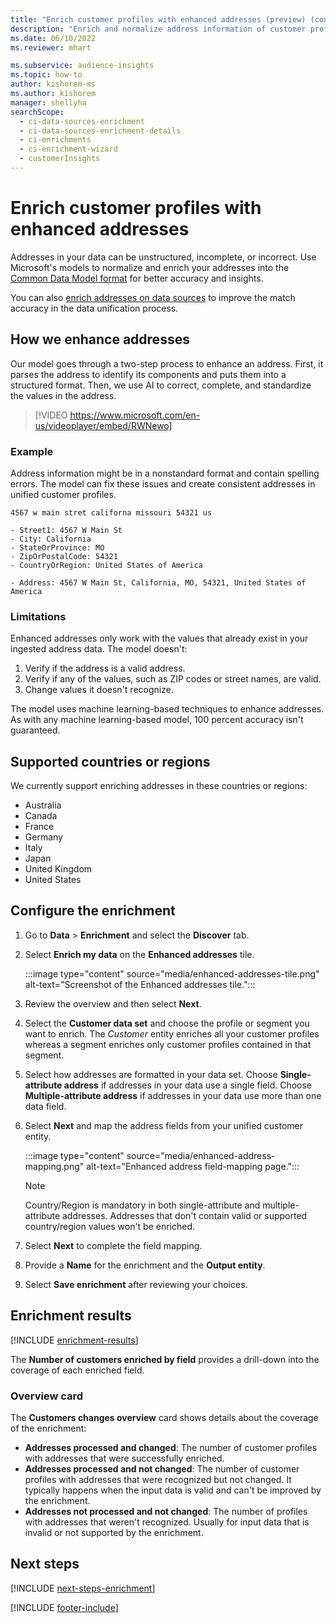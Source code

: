 ```yaml
---
title: "Enrich customer profiles with enhanced addresses (preview) (contains video)"
description: "Enrich and normalize address information of customer profiles with Microsoft's models."
ms.date: 06/10/2022
ms.reviewer: mhart

ms.subservice: audience-insights
ms.topic: how-to
author: kishorem-ms
ms.author: kishorem
manager: shellyha
searchScope: 
  - ci-data-sources-enrichment
  - ci-data-sources-enrichment-details
  - ci-enrichments
  - ci-enrichment-wizard
  - customerInsights
---
```


# Enrich customer profiles with enhanced addresses

Addresses in your data can be unstructured, incomplete, or incorrect. Use Microsoft's models to normalize and enrich your addresses into the [Common Data Model format](/common-data-model/schema/core/applicationcommon/address) for better accuracy and insights.

You can also [enrich addresses on data sources](data-sources-enrichment.md) to improve the match accuracy in the data unification process. 

## How we enhance addresses

Our model goes through a two-step process to enhance an address. First, it parses the address to identify its components and puts them into a structured format. Then, we use AI to correct, complete, and standardize the values in the address.

> [!VIDEO https://www.microsoft.com/en-us/videoplayer/embed/RWNewo]

### Example

Address information might be in a nonstandard format and contain spelling errors. The model can fix these issues and create consistent addresses in unified customer profiles.

```Input
4567 w main stret californa missouri 54321 us
```

```Output
- Street1: 4567 W Main St
- City: California
- StateOrProvince: MO
- ZipOrPostalCode: 54321
- CountryOrRegion: United States of America

- Address: 4567 W Main St, California, MO, 54321, United States of America
```

### Limitations

Enhanced addresses only work with the values that already exist in your ingested address data. The model doesn't:

1. Verify if the address is a valid address.
2. Verify if any of the values, such as ZIP codes or street names, are valid.
3. Change values it doesn't recognize.

The model uses machine learning-based techniques to enhance addresses. As with any machine learning-based model, 100 percent accuracy isn't guaranteed.

## Supported countries or regions

We currently support enriching addresses in these countries or regions:

- Australia
- Canada
- France
- Germany
- Italy
- Japan
- United Kingdom
- United States

## Configure the enrichment

1. Go to **Data** > **Enrichment** and select the **Discover** tab.

1. Select **Enrich my data** on the **Enhanced addresses** tile.

   :::image type="content" source="media/enhanced-addresses-tile.png" alt-text="Screenshot of the Enhanced addresses tile.":::

1. Review the overview and then select **Next**.

1. Select the **Customer data set** and choose the profile or segment you want to enrich. The *Customer* entity enriches all your customer profiles whereas a segment enriches only customer profiles contained in that segment.

1. Select how addresses are formatted in your data set. Choose **Single-attribute address** if addresses in your data use a single field. Choose **Multiple-attribute address** if addresses in your data use more than one data field.

1. Select **Next** and map the address fields from your unified customer entity.

    :::image type="content" source="media/enhanced-address-mapping.png" alt-text="Enhanced address field-mapping page.":::

   > [!NOTE]
   > Country/Region is mandatory in both single-attribute and multiple-attribute addresses. Addresses that don't contain valid or supported country/region values won't be enriched.

1. Select **Next** to complete the field mapping.

1. Provide a **Name** for the enrichment and the **Output entity**.

1. Select **Save enrichment** after reviewing your choices.

## Enrichment results

[!INCLUDE [enrichment-results](includes/enrichment-results.md)]

The **Number of customers enriched by field** provides a drill-down into the coverage of each enriched field.

### Overview card

The **Customers changes overview** card shows details about the coverage of the enrichment:

- **Addresses processed and changed**: The number of customer profiles with addresses that were successfully enriched.
- **Addresses processed and not changed**: The number of customer profiles with addresses that were recognized but not changed. It typically happens when the input data is valid and can't be improved by the enrichment.
- **Addresses not processed and not changed**: The number of profiles with addresses that weren't recognized. Usually for input data that is invalid or not supported by the enrichment.

## Next steps

[!INCLUDE [next-steps-enrichment](includes/next-steps-enrichment.md)]

[!INCLUDE [footer-include](includes/footer-banner.md)]
